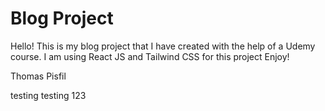 # Blog Project 

Hello! This is my blog project that I have created with the help of a Udemy course.
I am using React JS and Tailwind CSS for this project 
Enjoy!

Thomas Pisfil

testing testing 123
